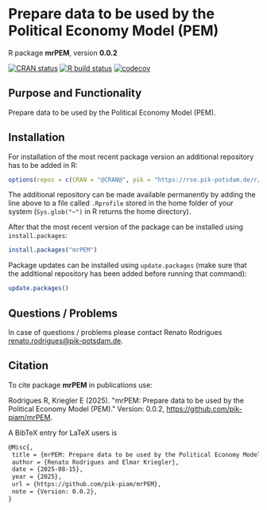 # Prepare data to be used by the Political Economy Model (PEM)

R package **mrPEM**, version **0.0.2**

[![CRAN status](https://www.r-pkg.org/badges/version/mrPEM)](https://cran.r-project.org/package=mrPEM) [![R build status](https://github.com/pik-piam/mrPEM/workflows/check/badge.svg)](https://github.com/pik-piam/mrPEM/actions) [![codecov](https://codecov.io/gh/pik-piam/mrPEM/branch/master/graph/badge.svg)](https://app.codecov.io/gh/pik-piam/mrPEM) 

## Purpose and Functionality

Prepare data to be used by the Political Economy Model (PEM).


## Installation

For installation of the most recent package version an additional repository has to be added in R:

```r
options(repos = c(CRAN = "@CRAN@", pik = "https://rse.pik-potsdam.de/r/packages"))
```
The additional repository can be made available permanently by adding the line above to a file called `.Rprofile` stored in the home folder of your system (`Sys.glob("~")` in R returns the home directory).

After that the most recent version of the package can be installed using `install.packages`:

```r 
install.packages("mrPEM")
```

Package updates can be installed using `update.packages` (make sure that the additional repository has been added before running that command):

```r 
update.packages()
```

## Questions / Problems

In case of questions / problems please contact Renato Rodrigues <renato.rodrigues@pik-potsdam.de>.

## Citation

To cite package **mrPEM** in publications use:

Rodrigues R, Kriegler E (2025). "mrPEM: Prepare data to be used by the Political Economy Model (PEM)." Version: 0.0.2, <https://github.com/pik-piam/mrPEM>.

A BibTeX entry for LaTeX users is

 ```latex
@Misc{,
  title = {mrPEM: Prepare data to be used by the Political Economy Model (PEM)},
  author = {Renato Rodrigues and Elmar Kriegler},
  date = {2025-08-15},
  year = {2025},
  url = {https://github.com/pik-piam/mrPEM},
  note = {Version: 0.0.2},
}
```
